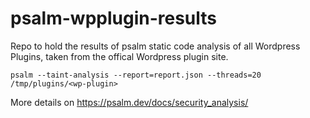 # psalm-wpplugin-results

Repo to hold the results of psalm static code analysis of all Wordpress Plugins, taken from the offical Wordpress plugin site.

`psalm --taint-analysis --report=report.json --threads=20 /tmp/plugins/<wp-plugin>`

More details on https://psalm.dev/docs/security_analysis/
